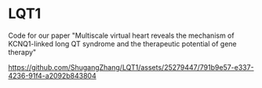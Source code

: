 # LQT1
Code for our paper "Multiscale virtual heart reveals the mechanism of KCNQ1-linked long  QT syndrome and the therapeutic potential of gene therapy"


https://github.com/ShugangZhang/LQT1/assets/25279447/791b9e57-e337-4236-91f4-a2092b843804

